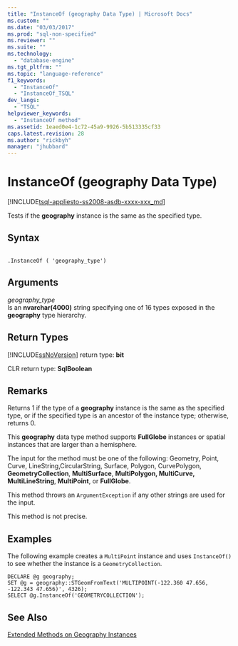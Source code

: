 ```yaml
---
title: "InstanceOf (geography Data Type) | Microsoft Docs"
ms.custom: ""
ms.date: "03/03/2017"
ms.prod: "sql-non-specified"
ms.reviewer: ""
ms.suite: ""
ms.technology: 
  - "database-engine"
ms.tgt_pltfrm: ""
ms.topic: "language-reference"
f1_keywords: 
  - "InstanceOf"
  - "InstanceOf_TSQL"
dev_langs: 
  - "TSQL"
helpviewer_keywords: 
  - "InstanceOf method"
ms.assetid: 1eaed0e4-1c72-45a9-9926-5b513335cf33
caps.latest.revision: 28
ms.author: "rickbyh"
manager: "jhubbard"
---
```

# InstanceOf (geography Data Type)
[!INCLUDE[tsql-appliesto-ss2008-asdb-xxxx-xxx_md](../../relational-databases/import-export/includes/tsql-appliesto-ss2008-asdb-xxxx-xxx-md.md)]

  Tests if the **geography** instance is the same as the specified type.  
  
## Syntax  
  
```  
  
.InstanceOf ( 'geography_type')  
```  
  
## Arguments  
 *geography_type*  
 Is an **nvarchar(4000)** string specifying one of 16 types exposed in the **geography** type hierarchy.  
  
## Return Types  
 [!INCLUDE[ssNoVersion](../../advanced-analytics/r-services/includes/ssnoversion-md.md)] return type: **bit**  
  
 CLR return type: **SqlBoolean**  
  
## Remarks  
 Returns 1 if the type of a **geography** instance is the same as the specified type, or if the specified type is an ancestor of the instance type; otherwise, returns 0.  
  
 This **geography** data type method supports **FullGlobe** instances or spatial instances that are larger than a hemisphere.  
  
 The input for the method must be one of the following: Geometry, Point, Curve, LineString,CircularString, Surface, Polygon, CurvePolygon, **GeometryCollection**, **MultiSurface**, **MultiPolygon, MultiCurve, MultiLineString**, **MultiPoint**, or **FullGlobe**.  
  
 This method throws an `ArgumentException` if any other strings are used for the input.  
  
 This method is not precise.  
  
## Examples  
 The following example creates a `MultiPoint` instance and uses `InstanceOf()` to see whether the instance is a `GeometryCollection`.  
  
```  
DECLARE @g geography;  
SET @g = geography::STGeomFromText('MULTIPOINT(-122.360 47.656, -122.343 47.656)', 4326);  
SELECT @g.InstanceOf('GEOMETRYCOLLECTION');  
```  
  
## See Also  
 [Extended Methods on Geography Instances](../../t-sql/data-types/extended-methods-on-geography-instances.md)  
  
  